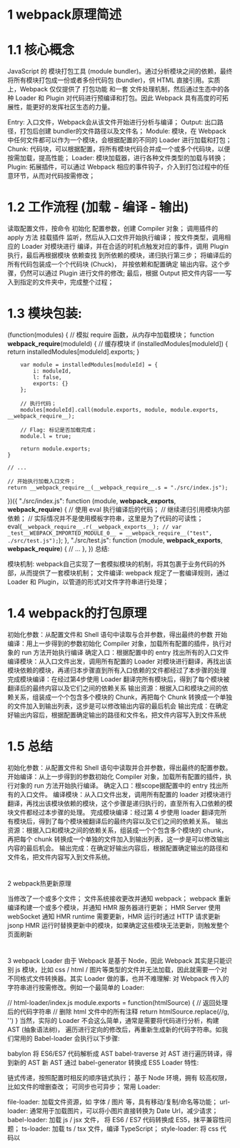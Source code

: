 # 1 webpack原理简述
# 1.1 核心概念
JavaScript 的 模块打包工具 (module bundler)。通过分析模块之间的依赖，最终将所有模块打包成一份或者多份代码包 (bundler)，供 HTML 直接引用。实质上，Webpack 仅仅提供了 打包功能 和一套 文件处理机制，然后通过生态中的各种 Loader 和 Plugin 对代码进行预编译和打包。因此 Webpack 具有高度的可拓展性，能更好的发挥社区生态的力量。

Entry: 入口文件，Webpack会从该文件开始进行分析与编译；
Output: 出口路径，打包后创建 bundler的文件路径以及文件名；
Module: 模块，在 Webpack 中任何文件都可以作为一个模块，会根据配置的不同的 Loader 进行加载和打包；
Chunk: 代码块，可以根据配置，将所有模块代码合并成一个或多个代码块，以便按需加载，提高性能；
Loader: 模块加载器，进行各种文件类型的加载与转换；
Plugin: 拓展插件，可以通过 Webpack 相应的事件钩子，介入到打包过程中的任意环节，从而对代码按需修改；
# 1.2 工作流程 (加载 - 编译 - 输出)
读取配置文件，按命令 初始化 配置参数，创建 Compiler 对象；
调用插件的 apply 方法 挂载插件 监听，然后从入口文件开始执行编译；
按文件类型，调用相应的 Loader 对模块进行 编译，并在合适的时机点触发对应的事件，调用 Plugin 执行，最后再根据模块 依赖查找 到所依赖的模块，递归执行第三步；
将编译后的所有代码包装成一个个代码块 (Chuck)， 并按依赖和配置确定 输出内容。这个步骤，仍然可以通过 Plugin 进行文件的修改;
最后，根据 Output 把文件内容一一写入到指定的文件夹中，完成整个过程；
# 1.3 模块包装:
(function(modules) {
	// 模拟 require 函数，从内存中加载模块；
	function __webpack_require__(moduleId) {
		// 缓存模块
		if (installedModules[moduleId]) {
			return installedModules[moduleId].exports;
		}
		
		var module = installedModules[moduleId] = {
			i: moduleId,
			l: false,
			exports: {}
		};
		
		// 执行代码；
		modules[moduleId].call(module.exports, module, module.exports, __webpack_require__);
		
		// Flag: 标记是否加载完成；
		module.l = true;
		
		return module.exports;
	}
	
	// ...
	
	// 开始执行加载入口文件；
	return __webpack_require__(__webpack_require__.s = "./src/index.js");
 })({
 	"./src/index.js": function (module, __webpack_exports__, __webpack_require__) {
		// 使用 eval 执行编译后的代码；
		// 继续递归引用模块内部依赖；
		// 实际情况并不是使用模板字符串，这里是为了代码的可读性；
		eval(`
			__webpack_require__.r(__webpack_exports__);
			//
			var _test__WEBPACK_IMPORTED_MODULE_0__ = __webpack_require__("test", ./src/test.js");
		`);
	},
	"./src/test.js": function (module, __webpack_exports__, __webpack_require__) {
		// ...
	},
 })
总结:

模块机制: webpack自己实现了一套模拟模块的机制，将其包裹于业务代码的外部，从而提供了一套模块机制；
文件编译: webpack 规定了一套编译规则，通过 Loader 和 Plugin，以管道的形式对文件字符串进行处理；
# 1.4 webpack的打包原理
初始化参数：从配置文件和 Shell 语句中读取与合并参数，得出最终的参数
开始编译：用上一步得到的参数初始化 Compiler 对象，加载所有配置的插件，执行对象的 run 方法开始执行编译
确定入口：根据配置中的 entry 找出所有的入口文件
编译模块：从入口文件出发，调用所有配置的 Loader 对模块进行翻译，再找出该模块依赖的模块，再递归本步骤直到所有入口依赖的文件都经过了本步骤的处理
完成模块编译：在经过第4步使用 Loader 翻译完所有模块后，得到了每个模块被翻译后的最终内容以及它们之间的依赖关系
输出资源：根据入口和模块之间的依赖关系，组装成一个个包含多个模块的 Chunk，再把每个 Chunk 转换成一个单独的文件加入到输出列表，这步是可以修改输出内容的最后机会
输出完成：在确定好输出内容后，根据配置确定输出的路径和文件名，把文件内容写入到文件系统
# 1.5 总结
初始化参数：从配置文件和 Shell 语句中读取并合并参数，得出最终的配置参数。
开始编译：从上一步得到的参数初始化 Compiler 对象，加载所有配置的插件，执行对象的 run 方法开始执行编译。
确定入口：根scope据配置中的 entry 找出所有的入口文件。
编译模块：从入口文件出发，调用所有配置的 loader 对模块进行翻译，再找出该模块依赖的模块，这个步骤是递归执行的，直至所有入口依赖的模块文件都经过本步骤的处理。
完成模块编译：经过第 4 步使用 loader 翻译完所有模块后，得到了每个模块被翻译后的最终内容以及它们之间的依赖关系。
输出资源：根据入口和模块之间的依赖关系，组装成一个个包含多个模块的 chunk，再把每个 chunk 转换成一个单独的文件加入到输出列表，这一步是可以修改输出内容的最后机会。
输出完成：在确定好输出内容后，根据配置确定输出的路径和文件名，把文件内容写入到文件系统。
# 
2 webpack热更新原理


当修改了一个或多个文件；
文件系统接收更改并通知 webpack；
webpack 重新编译构建一个或多个模块，并通知 HMR 服务器进行更新；
HMR Server 使用 webSocket 通知 HMR runtime 需要更新，HMR 运行时通过 HTTP 请求更新 jsonp
HMR 运行时替换更新中的模块，如果确定这些模块无法更新，则触发整个页面刷新
# 
3 webpack Loader
由于 Webpack 是基于 Node，因此 Webpack 其实是只能识别 js 模块，比如 css / html / 图片等类型的文件并无法加载，因此就需要一个对 不同格式文件转换器。其实 Loader 做的事，也并不难理解: 对 Webpack 传入的字符串进行按需修改。例如一个最简单的 Loader:

// html-loader/index.js
module.exports = function(htmlSource) {
	// 返回处理后的代码字符串
	// 删除 html 文件中的所有注释
	return htmlSource.replace(/<!--[\w\W]*?-->/g, '')
}
当然，实际的 Loader 不会这么简单，通常是需要将代码进行分析，构建 AST (抽象语法树)， 遍历进行定向的修改后，再重新生成新的代码字符串。如我们常用的 Babel-loader 会执行以下步骤:

babylon 将 ES6/ES7 代码解析成 AST
babel-traverse 对 AST 进行遍历转译，得到新的 AST
新 AST 通过 babel-generator 转换成 ES5
Loader 特性:

链式传递，按照配置时相反的顺序链式执行；
基于 Node 环境，拥有 较高权限，比如文件的增删查改；
可同步也可异步；
常用 Loader:

file-loader: 加载文件资源，如 字体 / 图片 等，具有移动/复制/命名等功能；
url-loader: 通常用于加载图片，可以将小图片直接转换为 Date Url，减少请求；
babel-loader: 加载 js / jsx 文件， 将 ES6 / ES7 代码转换成 ES5，抹平兼容性问题；
ts-loader: 加载 ts / tsx 文件，编译 TypeScript；
style-loader: 将 css 代码以<style>标签的形式插入到 html 中；
css-loader: 分析@import和url()，引用 css 文件与对应的资源；
postcss-loader: 用于 css 的兼容性处理，具有众多功能，例如 添加前缀，单位转换 等；
less-loader / sass-loader: css预处理器，在 css 中新增了许多语法，提高了开发效率；
编写原则:

单一原则: 每个 Loader 只做一件事；
链式调用: Webpack 会按顺序链式调用每个 Loader；
统一原则: 遵循 Webpack制定的设计规则和结构，输入与输出均为字符串，各个 Loader 完全独立，即插即用；
# 
4 webpack Plugin
插件系统是 Webpack 成功的一个关键性因素。在编译的整个生命周期中，Webpack 会触发许多事件钩子，Plugin 可以监听这些事件，根据需求在相应的时间点对打包内容进行定向的修改。

一个最简单的 plugin 是这样的:

class Plugin{
  	// 注册插件时，会调用 apply 方法
  	// apply 方法接收 compiler 对象
  	// 通过 compiler 上提供的 Api，可以对事件进行监听，执行相应的操作
  	apply(compiler){
  		// compilation 是监听每次编译循环
  		// 每次文件变化，都会生成新的 compilation 对象并触发该事件
    	compiler.plugin('compilation',function(compilation) {})
  	}
}
注册插件:

// webpack.config.js
module.export = {
	plugins:[
		new Plugin(options),
	]
}
事件流机制:

Webpack 就像工厂中的一条产品流水线。原材料经过 Loader 与 Plugin 的一道道处理，最后输出结果。

通过链式调用，按顺序串起一个个 Loader；
通过事件流机制，让 Plugin 可以插入到整个生产过程中的每个步骤中；
Webpack 事件流编程范式的核心是基础类 Tapable，是一种 观察者模式 的实现事件的订阅与广播：

const { SyncHook } = require("tapable")

const hook = new SyncHook(['arg'])

// 订阅
hook.tap('event', (arg) => {
	// 'event-hook'
	console.log(arg)
})

// 广播
hook.call('event-hook')
Webpack 中两个最重要的类 Compiler 与 Compilation 便是继承于 Tapable，也拥有这样的事件流机制。

Compiler: 可以简单的理解为 Webpack 实例，它包含了当前 Webpack 中的所有配置信息，如 options， loaders, plugins 等信息，全局唯一，只在启动时完成初始化创建，随着生命周期逐一传递；

Compilation: 可以称为 编译实例。当监听到文件发生改变时，Webpack 会创建一个新的 Compilation 对象，开始一次新的编译。它包含了当前的输入资源，输出资源，变化的文件等，同时通过它提供的 api，可以监听每次编译过程中触发的事件钩子；

区别:

Compiler 全局唯一，且从启动生存到结束；
Compilation对应每次编译，每轮编译循环均会重新创建；
常用 Plugin:

UglifyJsPlugin: 压缩、混淆代码；
CommonsChunkPlugin: 代码分割；
ProvidePlugin: 自动加载模块；
html-webpack-plugin: 加载 html 文件，并引入 css / js 文件；
extract-text-webpack-plugin / mini-css-extract-plugin: 抽离样式，生成 css 文件； DefinePlugin: 定义全局变量；
optimize-css-assets-webpack-plugin: CSS 代码去重；
webpack-bundle-analyzer: 代码分析；
compression-webpack-plugin: 使用 gzip 压缩 js 和 css；
happypack: 使用多进程，加速代码构建；
EnvironmentPlugin: 定义环境变量；
调用插件 apply 函数传入 compiler 对象

通过 compiler 对象监听事件

loader和plugin有什么区别？

webapck默认只能打包JS和JOSN模块，要打包其它模块，需要借助loader，loader就可以让模块中的内容转化成webpack或其它laoder可以识别的内容。

loader就是模块转换化，或叫加载器。不同的文件，需要不同的loader来处理。
plugin是插件，可以参与到整个webpack打包的流程中，不同的插件，在合适的时机，可以做不同的事件。
webpack中都有哪些插件，这些插件有什么作用？

html-webpack-plugin 自动创建一个HTML文件，并把打包好的JS插入到HTML文件中
clean-webpack-plugin 在每一次打包之前，删除整个输出文件夹下所有的内容
mini-css-extrcat-plugin 抽离CSS代码，放到一个单独的文件中
optimize-css-assets-plugin 压缩css
# 实现一个编译结束退出命令的插件
apply (compiler) {
  const afterEmit = (compilation, cb) => {
    cb()
    setTimeout(function () {
      process.exit(0)
    }, 1000)
  }

  compiler.plugin('after-emit', afterEmit)
}
}

module.exports = BuildEndPlugin
<script>
export default {
  mounted () {
    var isGithub = location.href.indexOf('FE-Interview-Questions')!==-1
    var sId = isGithub ? '59154049' : '66575297'
    var script = document.createElement("script");
    script.type = "text/javascript"
    script.charset="UTF-8"
    script.src = `http://tajs.qq.com/stats?sId=${sId}`
    document.body.appendChild(script);
  }
}
</script>
# 
5 webpack编译优化
代码优化:

无用代码消除，是许多编程语言都具有的优化手段，这个过程称为 DCE (dead code elimination)，即 删除不可能执行的代码；

例如我们的 UglifyJs，它就会帮我们在生产环境中删除不可能被执行的代码，例如:

var fn = function() {
	return 1;
	// 下面代码便属于 不可能执行的代码；
	// 通过 UglifyJs (Webpack4+ 已内置) 便会进行 DCE；
	var a = 1;
	return a;
}
摇树优化 (Tree-shaking)，这是一种形象比喻。我们把打包后的代码比喻成一棵树，这里其实表示的就是，通过工具 "摇" 我们打包后的 js 代码，将没有使用到的无用代码 "摇" 下来 (删除)。即 消除那些被 引用了但未被使用 的模块代码。

原理: 由于是在编译时优化，因此最基本的前提就是语法的静态分析，ES6的模块机制 提供了这种可能性。不需要运行时，便可进行代码字面上的静态分析，确定相应的依赖关系。
问题: 具有 副作用 的函数无法被 tree-shaking
在引用一些第三方库，需要去观察其引入的代码量是不是符合预期；
尽量写纯函数，减少函数的副作用；
可使用 webpack-deep-scope-plugin，可以进行作用域分析，减少此类情况的发生，但仍需要注意；
code-spliting: 代码分割技术，将代码分割成多份进行 懒加载 或 异步加载，避免打包成一份后导致体积过大，影响页面的首屏加载；

Webpack 中使用 SplitChunksPlugin 进行拆分；
按 页面 拆分: 不同页面打包成不同的文件；
按 功能 拆分:
将类似于播放器，计算库等大模块进行拆分后再懒加载引入；
提取复用的业务代码，减少冗余代码；
按 文件修改频率 拆分: 将第三方库等不常修改的代码单独打包，而且不改变其文件 hash 值，能最大化运用浏览器的缓存；
scope hoisting: 作用域提升，将分散的模块划分到同一个作用域中，避免了代码的重复引入，有效减少打包后的代码体积和运行时的内存损耗；

编译性能优化:

升级至 最新 版本的 webpack，能有效提升编译性能；
使用 dev-server / 模块热替换 (HMR) 提升开发体验；
监听文件变动 忽略 node_modules 目录能有效提高监听时的编译效率；
缩小编译范围
modules: 指定模块路径，减少递归搜索；
mainFields: 指定入口文件描述字段，减少搜索；
noParse: 避免对非模块化文件的加载；
includes/exclude: 指定搜索范围/排除不必要的搜索范围；
alias: 缓存目录，避免重复寻址；
babel-loader
忽略node_moudles，避免编译第三方库中已经被编译过的代码
使用cacheDirectory，可以缓存编译结果，避免多次重复编译
多进程并发
webpack-parallel-uglify-plugin: 可多进程并发压缩 js 文件，提高压缩速度；
HappyPack: 多进程并发文件的 Loader 解析；
第三方库模块缓存:
DLLPlugin 和 DLLReferencePlugin 可以提前进行打包并缓存，避免每次都重新编译；
使用分析
Webpack Analyse / webpack-bundle-analyzer 对打包后的文件进行分析，寻找可优化的地方
配置profile：true，对各个编译阶段耗时进行监控，寻找耗时最多的地方
source-map:
开发: cheap-module-eval-source-map
生产: hidden-source-map；
# 优化webpack打包速度
减少文件搜索范围
比如通过别名
loader 的 test，include & exclude
Webpack4 默认压缩并行
Happypack 并发调用
babel 也可以缓存编译
# 
6 webpack import()原理
# 动态导入原理
用于动态加载的import()方法

这个功能可以实现按需加载我们的代码，并且使用了promise式的回调，获取加载的包
在代码中所有被import()的模块，都将打成一个单独的包，放在chunk存储的目录下。在浏览器运行到这一行代码时，就会自动请求这个资源，实现异步加载
// 这里是一个简单的demo。
// 可以看到，import()的语法十分简单。该函数只接受一个参数，就是引用包的地址
import('lodash').then(_ => {
  // Do something with lodash (a.k.a '_')...
 })
# webpack中如何实现动态导入？
使用import(/** webpackChunkName: "lodash" **/ 'lodash').then(_ => {})，同时可以在webpack.config.js中配置一下output的chunkFilename为[name].bunld.js将要导入的模块单独抽离到一个bundle中，以此实现代码分离。
使用async，由于import()返回的是一个promise, 因此我们可以使用async函数来简化它，不过需要babel这样的预处理器及处理转换async的插件。const _ = await import(/* webpackChunkName: "lodash" */ 'lodash');
# 
7 webpack有哪几种文件指纹？
hash是跟整个项目的构建相关，只要项目里有文件更改，整个项目构建的hash值都会更改，并且全部文件都共用相同的hash值。(粒度整个项目)
chunkhash是根据不同的入口进行依赖文件解析，构建对应的chunk(模块)，生成对应的hash值。只有被修改的chunk(模块)在重新构建之后才会生成新的hash值，不会影响其它的chunk。(粒度entry的每个入口文件)
contenthash是跟每个生成的文件有关，每个文件都有一个唯一的hash值。当要构建的文件内容发生改变时，就会生成新的hash值，且该文件的改变并不会影响和它同一个模块下的其它文件。(粒度每个文件的内容)
# webpack如果使用了hash命名，那是每次都会重写生成hash吗
有三种情况：

如果是hash的话，是和整个项目有关的，有一处文件发生更改则所有文件的hash值都会发生改变且它们共用一个hash值；
如果是chunkhash的话，只和entry的每个入口文件有关，也就是同一个chunk下的文件有所改动该chunk下的文件的hash值就会发生改变
如果是contenthash的话，和每个生成的文件有关，只有当要构建的文件内容发生改变时才会给该文件生成新的hash值，并不会影响其它文件。
# 
8 webpack中如何处理图片的？
在webpack中有两种处理图片的loader：

file-loader：解决CSS等中引入图片的路径问题；(解决通过url,import/require()等引入图片的问题)
url-loader：当图片小于设置的limit参数值时，url-loader将图片进行base64编码(当项目中有很多图片，通过url-loader进行base64编码后会减少http请求数量，提高性能)，大于limit参数值，则使用file-loader拷贝图片并输出到编译目录中；
# 9 webpack常用插件总结
1. 功能类

1.1 html-webpack-plugin

自动生成html，基本用法：

new HtmlWebpackPlugin({
  filename: 'index.html', // 生成文件名
  template: path.join(process.cwd(), './index.html') // 模班文件
})
1.2 copy-webpack-plugin

拷贝资源插件

new CopyWebpackPlugin([
  {
    from: path.join(process.cwd(), './vendor/'),
    to: path.join(process.cwd(), './dist/'),
    ignore: ['*.json']
  }
])
1.3 webpack-manifest-plugin && assets-webpack-plugin

俩个插件效果一致，都是生成编译结果的资源单，只是资源单的数据结构不一致而已

webpack-manifest-plugin 基本用法

module.exports = {
  plugins: [
    new ManifestPlugin()
  ]
}
assets-webpack-plugin 基本用法

module.exports = {
  plugins: [
    new AssetsPlugin()
  ]
}
1.4 clean-webpack-plugin

在编译之前清理指定目录指定内容

// 清理目录
const pathsToClean = [
  'dist',
  'build'
]
 
// 清理参数
const cleanOptions = {
  exclude:  ['shared.js'], // 跳过文件
}
module.exports = {
  // ...
  plugins: [
    new CleanWebpackPlugin(pathsToClean, cleanOptions)
  ]
}
1.5 compression-webpack-plugin

提供带 Content-Encoding 编码的压缩版的资源

module.exports = {
  plugins: [
    new CompressionPlugin()
  ]
}
1.6 progress-bar-webpack-plugin

编译进度条插件

module.exports = {
  //...
  plugins: [
    new ProgressBarPlugin()
  ]
}
2. 代码相关类

2.1 webpack.ProvidePlugin

自动加载模块，如 $ 出现，就会自动加载模块；$ 默认为'jquery'的exports

new webpack.ProvidePlugin({
  $: 'jquery',
})
2.2 webpack.DefinePlugin

定义全局常量

new webpack.DefinePlugin({
  'process.env': {
    NODE_ENV: JSON.stringify(process.env.NODE_ENV)
  }
})
2.3 mini-css-extract-plugin && extract-text-webpack-plugin

提取css样式，对比

mini-css-extract-plugin 为webpack4及以上提供的plugin，支持css chunk
extract-text-webpack-plugin 只能在webpack3 及一下的版本使用，不支持css chunk
基本用法 extract-text-webpack-plugin

const ExtractTextPlugin = require("extract-text-webpack-plugin");
 
module.exports = {
  module: {
    rules: [
      {
        test: /\.css$/,
        use: ExtractTextPlugin.extract({
          fallback: "style-loader",
          use: "css-loader"
        })
      }
    ]
  },
  plugins: [
    new ExtractTextPlugin("styles.css"),
  ]
}
基本用法 mini-css-extract-plugin

const MiniCssExtractPlugin = require("mini-css-extract-plugin");
module.exports = {
    module: {
    rules: [
      {
        test: /\.css$/,
        use: [
          {
            loader: MiniCssExtractPlugin.loader,
            options: {
              publicPath: '/'  // chunk publicPath
            }
          },
          "css-loader"
        ]
      }
    ]
  },
  plugins: [
    new MiniCssExtractPlugin({
      filename: "[name].css", // 主文件名
      chunkFilename: "[id].css"  // chunk文件名
    })
  ]
}
3. 编译结果优化类

3.1 wbepack.IgnorePlugin

忽略regExp匹配的模块

new webpack.IgnorePlugin(/^\.\/locale$/, /moment$/)
3.2 uglifyjs-webpack-plugin

代码丑化，用于js压缩

module.exports = {
  //...
  optimization: {
    minimizer: [new UglifyJsPlugin({
      cache: true,   // 开启缓存
      parallel: true, // 开启多线程编译
      sourceMap: true,  // 是否sourceMap
      uglifyOptions: {  // 丑化参数
        comments: false,
        warnings: false,
        compress: {
          unused: true,
          dead_code: true,
          collapse_vars: true,
          reduce_vars: true
        },
        output: {
          comments: false
        }
      }
    }]
  }
};
3.3 optimize-css-assets-webpack-plugin

css压缩，主要使用 cssnano 压缩器 https://github.com/cssnano/cssnano

module.exports = {
  //...
  optimization: {
    minimizer: [new OptimizeCssAssetsPlugin({
      cssProcessor: require('cssnano'),   // css 压缩优化器
      cssProcessorOptions: { discardComments: { removeAll: true } } // 去除所有注释
    })]
  }
};
3.4 webpack-md5-hash

使你的chunk根据内容生成md5，用这个md5取代 webpack chunkhash。

var WebpackMd5Hash = require('webpack-md5-hash');
 
module.exports = {
  // ...
  output: {
    //...
    chunkFilename: "[chunkhash].[id].chunk.js"
  },
  plugins: [
    new WebpackMd5Hash()
  ]
};
3.5 SplitChunksPlugin

CommonChunkPlugin 的后世，用于chunk切割。
webpack 把 chunk 分为两种类型，一种是初始加载initial chunk，另外一种是异步加载 async chunk，如果不配置SplitChunksPlugin，webpack会在production的模式下自动开启，默认情况下，webpack会将 node_modules 下的所有模块定义为异步加载模块，并分析你的 entry、动态加载（import()、require.ensure）模块，找出这些模块之间共用的node_modules下的模块，并将这些模块提取到单独的chunk中，在需要的时候异步加载到页面当中，其中默认配置如下

module.exports = {
  //...
  optimization: {
    splitChunks: {
      chunks: 'async', // 异步加载chunk
      minSize: 30000,
      maxSize: 0,
      minChunks: 1,
      maxAsyncRequests: 5,
      maxInitialRequests: 3,
      automaticNameDelimiter: '~', // 文件名中chunk分隔符
      name: true,
      cacheGroups: {
        vendors: {
          test: /[\\/]node_modules[\\/]/,  // 
          priority: -10
        },
        default: {
          minChunks: 2,  // 最小的共享chunk数
          priority: -20,
          reuseExistingChunk: true
        }
      }
    }
  }
};
4. 编译优化类

4.1 DllPlugin && DllReferencePlugin && autodll-webpack-plugin

dllPlugin将模块预先编译，DllReferencePlugin 将预先编译好的模块关联到当前编译中，当 webpack 解析到这些模块时，会直接使用预先编译好的模块。
autodll-webpack-plugin 相当于 dllPlugin 和 DllReferencePlugin 的简化版，其实本质也是使用 dllPlugin && DllReferencePlugin，它会在第一次编译的时候将配置好的需要预先编译的模块编译在缓存中，第二次编译的时候，解析到这些模块就直接使用缓存，而不是去编译这些模块
dllPlugin 基本用法：

const output = {
  filename: '[name].js',
  library: '[name]_library',
  path: './vendor/'
}

module.exports = {
  entry: {
    vendor: ['react', 'react-dom']  // 我们需要事先编译的模块，用entry表示
  },
  output: output,
  plugins: [
    new webpack.DllPlugin({  // 使用dllPlugin
      path: path.join(output.path, `${output.filename}.json`),
      name: output.library // 全局变量名， 也就是 window 下 的 [output.library]
    })
  ]
}
DllReferencePlugin 基本用法：

const manifest = path.resolve(process.cwd(), 'vendor', 'vendor.js.json')

module.exports = {
  plugins: [
    new webpack.DllReferencePlugin({
      manifest: require(manifest), // 引进dllPlugin编译的json文件
      name: 'vendor_library' // 全局变量名，与dllPlugin声明的一致
    }
  ]
}
autodll-webpack-plugin 基本用法：

module.exports = {
  plugins: [
    new AutoDllPlugin({
      inject: true, // 与 html-webpack-plugin 结合使用，注入html中
      filename: '[name].js',
      entry: {
        vendor: [
          'react',
          'react-dom'
        ]
      }
    })
  ]
}
4.2 happypack && thread-loader

多线程编译，加快编译速度，thread-loader不可以和 mini-css-extract-plugin 结合使用

happypack 基本用法

const HappyPack = require('happypack');
const os = require('os');
const happyThreadPool = HappyPack.ThreadPool({ size: os.cpus().length });
const happyLoaderId = 'happypack-for-react-babel-loader';

module.exports = {
  module: {
    rules: [{
      test: /\.jsx?$/,
      loader: 'happypack/loader',
      query: {
        id: happyLoaderId
      },
      include: [path.resolve(process.cwd(), 'src')]
    }]
  },
  plugins: [new HappyPack({
    id: happyLoaderId,
    threadPool: happyThreadPool,
    loaders: ['babel-loader']
  })]
}
thread-loader 基本用法

module.exports = {
  module: {
    rules: [
      {
        test: /\.js$/,
        include: path.resolve("src"),
        use: [
          "thread-loader",
          // your expensive loader (e.g babel-loader)
          "babel-loader"
        ]
      }
    ]
  }
}
4.3 hard-source-webpack-plugin && cache-loader

使用模块编译缓存，加快编译速度

hard-source-webpack-plugin 基本用法

module.exports = {
  plugins: [
    new HardSourceWebpackPlugin()
  ]
}
cache-loader 基本用法

module.exports = {
  module: {
    rules: [
      {
        test: /\.ext$/,
        use: [
          'cache-loader',
          ...loaders
        ],
        include: path.resolve('src')
      }
    ]
  }
}
5. 编译分析类

5.1 webpack-bundle-analyzer

编译模块分析插件

new BundleAnalyzerPlugin({
  analyzerMode: 'server',
  analyzerHost: '127.0.0.1',
  analyzerPort: 8889,
  reportFilename: 'report.html',
  defaultSizes: 'parsed',
  generateStatsFile: false,
  statsFilename: 'stats.json',
  statsOptions: null,
  logLevel: 'info'
}),
5.2 stats-webpack-plugin && PrefetchPlugin

stats-webpack-plugin 将构建的统计信息写入文件，该文件可在 http://webpack.github.io/analyse中上传进行编译分析，并根据分析结果，可使用 PrefetchPlugin 对部分模块进行预解析编译

stats-webpack-plugin 基本用法：

module.exports = {
  plugins: [
    new StatsPlugin('stats.json', {
      chunkModules: true,
      exclude: [/node_modules[\\\/]react/]
    })
  ]
};
PrefetchPlugin 基本用法：

module.exports = {
  plugins: [
    new webpack.PrefetchPlugin('/web/', 'app/modules/HeaderNav.jsx'),
    new webpack.PrefetchPlugin('/web/', 'app/pages/FrontPage.jsx')
];
}
5.3 speed-measure-webpack-plugin

统计编译过程中，各loader和plugin使用的时间

const SpeedMeasurePlugin = require("speed-measure-webpack-plugin");
 
const smp = new SpeedMeasurePlugin();
 
const webpackConfig = {
  plugins: [
    new MyPlugin(),
    new MyOtherPlugin()
  ]
}
module.exports = smp.wrap(webpackConfig);
# 
10 抽象语法树AST
抽象语法树（Abstract Syntax Tree），是将代码逐字母解析成 树状对象 的形式。这是语言之间的转换、代码语法检查、代码风格检查、代码格式化、代码高亮、代码错误提示、代码自动补全等等的基础

// 转换前
function square(n) {
  return n * n
}

// 转换后
const element = {
  type: "FunctionDeclaration",
  start: 0,
  end: 35,
  id: Identifier,
  expression: false,
  generator: false,
  params: [1, element],
  body: BlockStatement
}
# 
11 使用babel-loader会有哪些问题？可以怎样优化？
会使得编译很慢。解决办法是可以在webpack的babel-loader配置中使用exclude这个可选项来去除一些不需要编译的文件夹(例如node_modules和bower_components)，另一种可以设置cacheDirectory选项为true, 开启缓存, 转译的结果将会缓存到文件系统中, 这样使babel-loader至少提速两倍(代码量越多效果应该越明显)。
babel-loader使得打包文件体积过大。Babel 对一些公共方法使用了非常小的辅助代码, 比如 _extend.默认情况下会被添加到每一个需要它的文件中, 所以会导致打包文件体积过大.解决办法: 引入babel runtime作为一个单独的模块, 来避免重复。也就是可以使用@babel/plugin-transform-runtime和babel-runtime。
# 
12 Babel 原理
babel 的编译过程分为三个阶段：parsing、transforming、generating，以 ES6 编译为 ES5 作为例子：

ES6 代码输入；
babylon 进行解析得到 AST；
plugin 用 babel-traverse 对 AST树进行遍历编译，得到新的 AST树；
用 babel-generator 通过 AST树生成 ES5 代码。
Babel原理及其使用(opens new window)

# 
13 Babel是如何编译Class的？
就拿下面的类来说：

class Person {
  constructor ({ name }) {
    this.name = name
    this.getSex = function () {
      return 'boy'
    }
  }
  getName () {
    return this.name
  }
  static getLook () {
    return 'sunshine'
  }
}
当我们在使用babel的这些plugin或者使用preset的时候，有一个配置属性loose它默认是为false，在这样的条件下：

Class编译后：

总体来说Class会被封装成一个IIFE立即执行函数
立即执行函数返回的是一个与类同名的构造函数
实例属性和方法定义在构造函数内(如name和getSex())
类内部声明的属性方法(getName)和静态属性方法(getLook)是会被Object.defineProperty所处理，将其可枚举属性设置为false
编译后的代码：

"use strict";

function _classCallCheck(instance, Constructor) {
  if (!(instance instanceof Constructor)) {
    throw new TypeError("Cannot call a class as a function");
  }
}

function _defineProperties(target, props) {
  for (var i = 0; i < props.length; i++) {
    var descriptor = props[i];
    descriptor.enumerable = descriptor.enumerable || false;
    descriptor.configurable = true;
    if ("value" in descriptor) descriptor.writable = true;
    Object.defineProperty(target, descriptor.key, descriptor);
  }
}

function _createClass(Constructor, protoProps, staticProps) {
  if (protoProps) _defineProperties(Constructor.prototype, protoProps);
  if (staticProps) _defineProperties(Constructor, staticProps);
  return Constructor;
}

var Person = /*# __PURE__*/ (function () {
  function Person(_ref) {
    var name = _ref.name;

    _classCallCheck(this, Person);

    this.name = name;

    this.getSex = function () {
      return "boy";
    };
  }

  _createClass(
    Person,
    [
      {
        key: "getName",
        value: function getName() {
          return this.name;
        },
      },
    ],
    [
      {
        key: "getLook",
        value: function getLook() {
          return "sunshine";
        },
      },
    ]
  );

  return Person;
})();
为什么Babel对于类的处理会使用Object.defineProperty这种形式呢？它和直接使用原型链有什么不同吗？

通过原型链声明的属性和方法是可枚举的，也就是可以被for...of...搜寻到
而类内部声明的方法是不可枚举的
所以，babel为了符合ES6真正的语义，编译类时采取了Object.defineProperty来定义原型方法。

但是可以通过设置babel的loose模式(宽松模式)为true，它会不严格遵循ES6的语义，而采取更符合我们平常编写代码时的习惯去编译代码，在.babelrc中可以如下设置：

{
  "presets": [["env", { "loose": true }]]
}
比如上述的Person类的属性方法将会编译成直接在原型链上声明方法：

"use strict";

var Person = /*# __PURE__*/function () {
  function Person(_ref) {
    var name = _ref.name;
    this.name = name;

    this.getSex = function () {
      return 'boy';
    };
  }

  var _proto = Person.prototype;

  _proto.getName = function getName() {
    return this.name;
  };

  Person.getLook = function getLook() {
    return 'sunshine';
  };

  return Person;
}();
总结

当使用Babel编译时默认的loose为false，即非宽松模式

无论哪种模式，转换后的定义在类内部的属性方法是被定义在构造函数的原型对象上的；静态属性被定义到构造函数上

只不过非宽松模式时，这些属性方法会被_createClass函数处理，函数内通过Object.defineProperty()设置属性的可枚举值enumerable为false

由于在_createClass函数内使用了Object，所以非宽松模式下是会产生副作用的，而宽松模式下不会。

webpack中的UglifyJS依旧还是会将宽松模式认为是有副作用的，而rollup有程序流程分析的功能，可以更好的判断代码是否真正产生副作用，所以它会认为宽松模式没有副作用。

(副作用大致理解为：一个函数会、或者可能会对函数外部变量产生影响的行为。)

# 
14 babel-polyfill是什么
ployfill是补丁



babel-polyfill现在已经被弃用

babel 7.4之后弃用babel-polyfill
直接推荐使用core-js和regenerator
babel-polyfill按需引入

文件较大
只用一部分功能，无需全部引入
配置按需引入
 

babel-polyfill的问题

会污染全局环境
如果做一个独立的web系统，无碍
如果做一个第三个的lib，会有问题
 

# 
15 Tree Shaking原理是什么
# 对tree-shaking的了解
作用：

它表示在打包的时候会去除一些无用的代码

原理：

ES6的模块引入是静态分析的，所以在编译时能正确判断到底加载了哪些模块
分析程序流，判断哪些变量未被使用、引用，进而删除此代码
特点：

在生产模式下它是默认开启的，但是由于经过babel编译全部模块被封装成IIFE，它存在副作用无法被tree-shaking掉
可以在package.json中配置sideEffects来指定哪些文件是有副作用的。它有两种值，一个是布尔类型，如果是false则表示所有文件都没有副作用；如果是一个数组的话，数组里的文件路径表示改文件有副作用
rollup和webpack中对tree-shaking的层度不同，例如对babel转译后的class，如果babel的转译是宽松模式下的话(也就是loose为true)，webpack依旧会认为它有副作用不会tree-shaking掉，而rollup会。这是因为rollup有程序流分析的功能，可以更好的判断代码是否真正会产生副作用。
# 原理
ES6 Module 引入进行静态分析，故而编译的时候正确判断到底加载了那些模块
静态分析程序流，判断那些模块和变量未被使用或者引用，进而删除对应代码
依赖于import/export

通过导入所有的包后再进行条件获取。如下：

import foo from "foo";
import bar from "bar";

if(condition) {
    // foo.xxxx
} else {
    // bar.xxx
}
ES6的import语法完美可以使用tree shaking，因为可以在代码不运行的情况下就能分析出不需要的代码

CommonJS的动态特性模块意味着tree shaking不适用。因为它是不可能确定哪些模块实际运行之前是需要的或者是不需要的。在ES6中，进入了完全静态的导入语法：import。这也意味着下面的导入是不可行的：

// 不可行，ES6 的import是完全静态的
if(condition) {
    myDynamicModule = require("foo");
} else {
    myDynamicModule = require("bar");
}
# 
16 Vite了解吗
是一个基于浏览器原生ES模块导入的开发服务器，在开发环境下，利用浏览器去解析import，在服务器端按需编译返回，完全跳过了打包这个概念，服务器随启随用。同时不仅对Vue文件提供了支持，还支持热更新，而且热更新的速度不会随着模块增多而变慢。在生产环境下使用Rollup打包

Vite 特点

Dev Server 无需等待，即时启动；
几乎实时的模块热更新；
所需文件按需编译，避免编译用不到的文件；
开箱即用，避免各种 Loader 和 Plugin 的配置；
开箱即用

TypeScript - 内置支持
less/sass/stylus/postcss - 内置支持（需要单独安装所对应的编译器）
生产环境需要打包吗

可以不打包，需要启动server，需要浏览器支持



手写实现

Vite 的核心功能：Static Server + Compile + HMR

核心思路：

将当前项目目录作为静态文件服务器的根目录
拦截部分文件请求
处理代码中 import node_modules 中的模块
处理 vue 单文件组件（SFC）的编译
通过 WebSocket 实现 HMR
# !/usr/bin/env node

const path = require('path')
const { Readable } = require('stream')
const Koa = require('koa')
const send = require('koa-send')
const compilerSfc = require('@vue/compiler-sfc')

const cwd = process.cwd()

const streamToString = stream =>
  new Promise((resolve, reject) => {
    const chunks = []
    stream.on('data', chunk => chunks.push(chunk))
    stream.on('end', () => resolve(Buffer.concat(chunks).toString('utf8')))
    stream.on('error', reject)
  })

const app = new Koa()

// 重写请求路径，/@modules/xxx => /node_modules/
app.use(async (ctx, next) => {
  if (ctx.path.startsWith('/@modules/')) {
    const moduleName = ctx.path.substr(10) // => vue
    const modulePkg = require(path.join(cwd, 'node_modules', moduleName, 'package.json'))
    ctx.path = path.join('/node_modules', moduleName, modulePkg.module)
  }
  await next()
})

// 根据请求路径得到相应文件 /index.html
app.use(async (ctx, next) => {
  // ctx.path // http://localhost:3080/
  // ctx.body = 'my-vite'
  await send(ctx, ctx.path, { root: cwd, index: 'index.html' }) // 有可能还需要额外处理相应结果
  await next()
})

// .vue 文件请求的处理，即时编译
app.use(async (ctx, next) => {
  if (ctx.path.endsWith('.vue')) {
    const contents = await streamToString(ctx.body)
    const { descriptor } = compilerSfc.parse(contents)
    let code

    if (ctx.query.type === undefined) {
      code = descriptor.script.content
      code = code.replace(/export\s+default\s+/, 'const __script = ')
      code += `
  import { render as __render } from "${ctx.path}?type=template"
  __script.render = __render
  export default __script`
      // console.log(code)
      ctx.type = 'application/javascript'
      ctx.body = Readable.from(Buffer.from(code))
    } else if (ctx.query.type === 'template') {
      const templateRender = compilerSfc.compileTemplate({
        source: descriptor.template.content
      })
      code = templateRender.code
    }

    ctx.type = 'application/javascript'
    ctx.body = Readable.from(Buffer.from(code))
  }
  await next()
})

// 替换代码中特殊位置
app.use(async (ctx, next) => {
  if (ctx.type === 'application/javascript') {
    const contents = await streamToString(ctx.body)
    ctx.body = contents
      .replace(/(from\s+['"])(?![\.\/])/g, '$1/@modules/')
      .replace(/process\.env\.NODE_ENV/g, '"production"')
  }
})

app.listen(3080)

console.log('Server running @ http://localhost:3080')